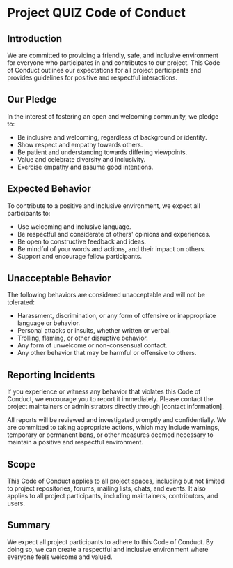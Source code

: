 # Project QUIZ Code of Conduct

## Introduction

We are committed to providing a friendly, safe, and inclusive environment for everyone who participates in and contributes to our project. This Code of Conduct outlines our expectations for all project participants and provides guidelines for positive and respectful interactions.

## Our Pledge

In the interest of fostering an open and welcoming community, we pledge to:

- Be inclusive and welcoming, regardless of background or identity.
- Show respect and empathy towards others.
- Be patient and understanding towards differing viewpoints.
- Value and celebrate diversity and inclusivity.
- Exercise empathy and assume good intentions.

## Expected Behavior

To contribute to a positive and inclusive environment, we expect all participants to:

- Use welcoming and inclusive language.
- Be respectful and considerate of others' opinions and experiences.
- Be open to constructive feedback and ideas.
- Be mindful of your words and actions, and their impact on others.
- Support and encourage fellow participants.

## Unacceptable Behavior

The following behaviors are considered unacceptable and will not be tolerated:

- Harassment, discrimination, or any form of offensive or inappropriate language or behavior.
- Personal attacks or insults, whether written or verbal.
- Trolling, flaming, or other disruptive behavior.
- Any form of unwelcome or non-consensual contact.
- Any other behavior that may be harmful or offensive to others.

## Reporting Incidents

If you experience or witness any behavior that violates this Code of Conduct, we encourage you to report it immediately. Please contact the project maintainers or administrators directly through [contact information].

All reports will be reviewed and investigated promptly and confidentially. We are committed to taking appropriate actions, which may include warnings, temporary or permanent bans, or other measures deemed necessary to maintain a positive and respectful environment.

## Scope

This Code of Conduct applies to all project spaces, including but not limited to project repositories, forums, mailing lists, chats, and events. It also applies to all project participants, including maintainers, contributors, and users.



## Summary

We expect all project participants to adhere to this Code of Conduct. By doing so, we can create a respectful and inclusive environment where everyone feels welcome and valued.
